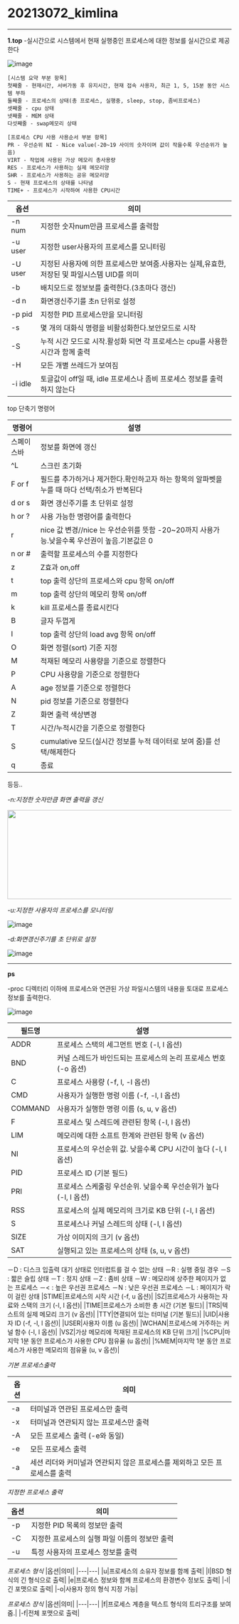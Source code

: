 # 20213072_kimlina

---

**1.top**
-실시간으로 시스템에서 현재 실행중인 프로세스에 대한  정보를 실시간으로 제공한다

![image](https://user-images.githubusercontent.com/86597790/171852433-b6554203-0caf-43fd-a3a6-58382775ccbf.png)


```
[시스템 요약 부분 항목]
첫째줄 - 현재시간, 서버가동 후 유지시간, 현재 접속 사용자, 최근 1, 5, 15분 동안 시스템 부하
둘째줄 - 프로세스의 상태(총 프로세스, 실행중, sleep, stop, 좀비프로세스)
셋째줄 - cpu 상태
넷째줄 - MEM 상태
다섯째줄 - swap메모리 상태
```


```
[프로세스 CPU 사용 사용순서 부분 항목]
PR - 우선순위 NI - Nice value(-20~19 사이의 숫자이며 값이 작을수록 우선순위가 높음)
VIRT - 작업에 사용된 가상 메모리 총사용량
RES - 프로세스가 사용하는 실제 메모리양
SHR - 프로세스가 사용하는 공유 메모리양 
S - 현재 프로세스의 상태를 나타냄 
TIME+ - 프로세스가 시작하여 사용한 CPU시간 
```





|옵션|의미|
|---|---|
|-n num|지정한 숫자num만큼 프로세스를 출력함|
|-u user|지정한 user사용자의 프로세스를 모니터링|
|-U user|지정된 사용자에 의한 프로세스만 보여줌.사용자는 실제,유효한,저장된 및 파일시스템 UID를 의미|
|-b|배치모드로 정보보를 출력한다.(3초마다 갱신)|
|-d n|화면갱신주기를 초n 단위로 설정|
|-p pid|지정한 PID 프로세스만을 모니터링|
|-s|몇 개의 대화식 명령을 비활성화한다.보안모드로 시작|
|-S|누적 시간 모드로 시작.활성화 되면 각 프로세스는 cpu를 사용한 시간과 함께 출력|
|-H|모든 개별 쓰레드가 보여짐|
|-i idle| 토글값이 off일 때, idle 프로세스나 좀비 프로세스 정보를 출력하지 않는다|


top 단축기 명령어

|명령어|설명|
|---|---|
|스페이스바|정보를 화면에 갱신|
|^L|스크린 초기화|
|F or f|필드를 추가하거나 제거한다.확인하고자 하는 항목의 알파벳을 누를 때  마다 선택/취소가 반복된다|
|d or s|화면 갱신주기를 초 단위로 설정|
|h or ?|사용 가능한 명령어를 출력한다|
|r|nice 값 변경//nice 는 우선순위를 뜻함 -20~20까지 사용가능.낮을수록 우선권이 높음.기본값은 0|
|n or #|출력할 프로세스의 수를 지정한다|
|z|Z효과 on,off|
|t| top 출력 상단의 프로세스와 cpu 항목 on/off|
|m|top 출력 상단의 메모리 항목 on/off|
|k|kill 프로세스를 종료시킨다|
|B|글자 두껍게|
|I|top 출력 상단의 load avg 항목 on/off|
|O|화면 정렬(sort) 기준 지정|
|M|적재된 메모리 사용량을 기준으로 정렬한다|
|P|CPU 사용량을 기준으로 정렬한다|
|A|age 정보를 기준으로 정렬한다|
|N|pid 정보를 기준으로 정렬한다|
|Z|화면 출력 색상변경|
|T|시간/누적시간을 기준으로 정렬한다|
|S|cumulative 모드(실시간 정보를 누적 데이터로 보여 줌)를 선택/해제한다|
|q|종료|

등등..




*-n:지정한 숫자만큼 화면 출력을 갱신*

<img src=https://user-images.githubusercontent.com/86597790/171879714-af173198-f10c-4626-bb4d-21a3b2b839b7.png width="600" height="200">

*-u:지정한 사용자의 프로세스를 모니터링*

![image](https://user-images.githubusercontent.com/86597790/171880384-4a065b1b-3bf1-4d98-aa0a-c281c175c63b.png)

*-d:화면갱신주기를 초 단위로 설정*

![image](https://user-images.githubusercontent.com/86597790/171895887-03b31e2b-6c6a-466a-a3ec-00b98cf43c01.png)


---

**ps**



-proc 디렉터리 이하에 프로세스와 연관된 가상 파일시스템의 내용을 토대로 프로세스 정보를 출력한다.

![image](https://user-images.githubusercontent.com/86597790/171989080-c8ec870c-b996-41e7-9df4-d2dd814a133b.png)

|필드명|설명|
|---|---|
|ADDR|프로세스 스택의 세그먼트 번호 (-l, l 옵션)|
|BND|커널 스레드가 바인드되는 프로세스의 논리 프로세스 번호 (-o 옵션)|
|C|프로세스 사용량 (-f, l, -l 옵션)|
|CMD|사용자가 실행한 명령 이름 (-f, -l, l 옵션)|
|COMMAND|사용자가 실행한 명령 이름 (s, u, v 옵션)|
|F|프로세스 및 스레드에 관련된 항목 (-l, l 옵션)|
|LIM|메모리에 대한 소프트 한계와 관련된 항목 (v 옵션)|
|NI|프로세스의 우선순위 값. 낮을수록 CPU 시간이 높다 (-l, l 옵션)|
|PID|프로세스 ID (기본 필드)|
|PRI|프로세스 스케줄링 우선순위. 낮을수록 우선순위가 높다 (-l, l 옵션)|
|RSS|프로세스의 실제 메모리의 크기로 KB 단위 (-l, l 옵션)|
|S|프로세스나 커널 스레드의 상태 (-l, l 옵션)|
|SIZE|가상 이미지의 크기 (v 옵션)|
|SAT|실행되고 있는 프로세스의 상태 (s, u, v 옵션)
－D : 디스크 입출력 대기 상태로 인터럽트를 걸 수 없는 상태
－R : 실행 중일 경우
－S : 짧은 슬립 상태
－T : 정지 상태
－Z : 좀비 상태
－W : 메모리에 상주한 페이지가 없는 프로세스
－< : 높은 우선권 프로세스
－N : 낮은 우선권 프로세스
－L : 페이지가 락이 걸린 상태
|STIME|프로세스의 시작 시간 (-f, u 옵션)|
|SZ|프로세스가 사용하는 자료와 스택의 크기 (-l, l 옵션)|
|TIME|프로세스가 소비한 총 시간 (기본 필드)|
|TRS|텍스트의 실제 메모리 크기 (v 옵션)|
|TTY|연결되어 있는 터미널 (기본 필드)|
|UID|사용자 ID (-f, -l, l 옵션)|
|USER|사용자 이름 (u 옵션)|
|WCHAN|프로세스에 거주하는 커널 함수 (-l, l 옵션)|
|VSZ|가상 메모리에 적재된 프로세스의 KB 단위 크기|
|%CPU|마지막 1분 동안 프로세스가 사용한 CPU 점유율 (u 옵션)|
|%MEM|마지막 1분 동안 프로세스가 사용한 메모리의 점유율 (u, v 옵션)|


*기본 프로세스출력*

|옵션|의미|
|---|---|
|-a|터미널과 연관된 프로세스만 출력|
|-x|터미널과 연관되지 않는 프로세스만 출력|
|-A| 모든 프로세스 출력 (-e와 동일)|
|-e|모든 프로세스 출력|
|-a| 세션 리더와 커미널과 연관되지 않은 프로세스를 제외하고 모든 프로세스를 출력

*지정한 프로세스 출력*

|옵션|의미|
|---|---|
|-p|지정한 PID 목록의 정보만 출력|
|-C|지정한 프로세스의 실행 파일 이름의 정보만 출력|
|-u|특정 사용자의 프로세스 정보를 출력|


*프로세스 형식*
|옵션|의미|
|---|---|
|u|프로세스의 소유자 정보를 함께 출력|
|l|BSD 형식의 긴 형식으로 출력|
|e|프로세스 정보와 함께 프로세스의 환경변수 정보도 출력|
|-l|긴 포맷으로 출력|
|-o|사용자 정의 형식 지정 가능|

*프로세스 장식*
|옵션|의미|
|---|---|
|f|프로세스 계층을 텍스트 형식의 트리구조를 보여줌.|
|-f|전체 포맷으로 출력|






